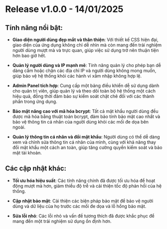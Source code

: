 # Release v1.0.0 - 14/01/2025

## Tính năng nổi bật:

- **Giao diện người dùng đẹp mắt và thân thiện**: Với thiết kế CSS hiện đại, giao diện của ứng dụng không chỉ dễ nhìn mà còn mang đến trải nghiệm người dùng mượt mà và trực quan, giúp việc sử dụng trở nên thuận tiện hơn bao giờ hết.

- **Quản lý người dùng và IP mạnh mẽ**: Tính năng quản lý cho phép bạn dễ dàng cấm hoặc chặn các địa chỉ IP và người dùng không mong muốn, giúp bảo vệ hệ thống khỏi các hành vi xâm nhập không hợp lệ.

- **Admin Panel tích hợp**: Cung cấp một bảng điều khiển dễ sử dụng dành cho quản trị viên, giúp quản lý và theo dõi toàn bộ hệ thống một cách hiệu quả, đồng thời đảm bảo sự kiểm soát chặt chẽ đối với các thành phần trong ứng dụng.

- **Bảo mật nâng cao với mã hóa bcrypt**: Tất cả mật khẩu người dùng đều được mã hóa bằng thuật toán bcrypt, đảm bảo tính bảo mật cao nhất và bảo vệ thông tin cá nhân của người dùng khỏi các mối đe dọa bên ngoài.

- **Quản lý thông tin cá nhân và đổi mật khẩu**: Người dùng có thể dễ dàng xem và chỉnh sửa thông tin cá nhân của mình, cùng với khả năng thay đổi mật khẩu một cách an toàn, giúp tăng cường quyền kiểm soát và bảo mật tài khoản.

## Các cập nhật khác:

- **Tối ưu hóa hiệu suất**: Các tính năng chính đã được tối ưu hóa để hoạt động mượt mà hơn, giảm thiểu độ trễ và cải thiện tốc độ phản hồi của hệ thống.

- **Cập nhật bảo mật**: Cải thiện các biện pháp bảo mật để bảo vệ người dùng và dữ liệu của họ trước các mối đe dọa và lỗ hổng bảo mật.

- **Sửa lỗi nhỏ**: Các lỗi nhỏ và vấn đề tương thích đã được khắc phục để mang đến một trải nghiệm sử dụng ổn định hơn.